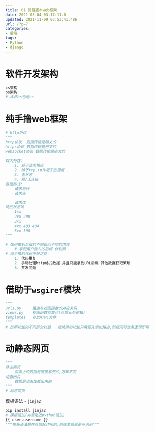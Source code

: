 ```yaml
---
title: 01 简易版本web框架
date: 2021-03-04 03:17:11.0
updated: 2021-11-09 03:53:41.486
url: /?p=7
categories: 
- 后端
tags: 
- Python
- django
---
```


# 软件开发架构

```python
cs架构
bs架构
# 本质bs也是cs
```

# 纯手撸web框架

```python
# http协议
"""
http协议	数据传输是明文的
https协议	数据传输是密文的
websocket协议	数据传输是密文的

四大特性:
    1. 基于请求相应
    2. 给予tcp,ip作用于应用层
    3. 无状态
    4. 短/无连接
数据格式:
    请求首行
    请求头

    请求体
响应状态吗
	1xx
	2xx	200
	3xx  
	4xx	403 404
	5xx	500
"""

# 如何做到后缀的不同返回不同的内容
	# 拿到用户输入的后缀 做判断
# 纯手撸的代码不好之处:
	1. 代码重复
    2. 手动处理http格式数据 并且只能拿到URL后缀 其他数据获取繁琐
    3. 并发问题
```

# 借助于`wsgiref`模块

```python
"""
urls.py		路由与视图函数的对应关系
views.py	视图函数存放点(后端业务逻辑)
templates	存放HTML文件
"""
# 按照功能的不同拆分以后	后续添加功能只需要先添加路由,然后闯将业务逻辑即可
```

# 动静态网页

```python
"""
静态网页
	页面上的数据是直接写死的,万年不变
动态网页
	数据是动态加载出来的
"""
# 动态网页

```

模板语法 - `jinja2`

```python
pip install jinja2
# 模板语法(非常贴近python语法)
{{ user.username }}
"""模板语法是在后端起作用的,前端游览器是不识别"""
```